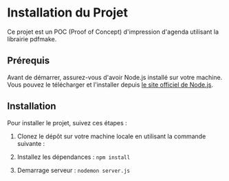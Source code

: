 # Installation du Projet

Ce projet est un POC (Proof of Concept) d'impression d'agenda utilisant la librairie pdfmake.

## Prérequis

Avant de démarrer, assurez-vous d'avoir Node.js installé sur votre machine. Vous pouvez le télécharger et l'installer depuis [le site officiel de Node.js](https://nodejs.org/).

## Installation

Pour installer le projet, suivez ces étapes :

1. Clonez le dépôt sur votre machine locale en utilisant la commande suivante :

2. Installez les dépendances :
   `npm install`

3. Demarrage serveur :
   `nodemon server.js`
